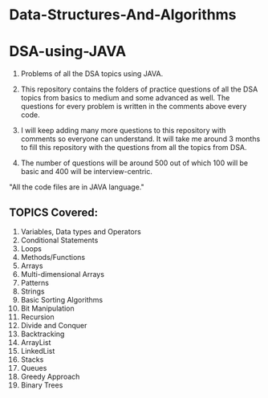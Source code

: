 # Data-Structures-And-Algorithms
# DSA-using-JAVA


1. Problems of all the DSA topics using JAVA.

2. This repository contains the folders of practice questions of all the DSA topics from basics to medium and some advanced as well. The questions for every problem 
   is written in the comments above every code.

3. I will keep adding many more questions to this repository with comments so everyone can understand. It will take me around 3 months to fill this repository with 
   the questions from all the topics from DSA.

4. The number of questions will be around 500 out of which 100 will be basic and 400 will be interview-centric.







"All the code files are in JAVA language."

## TOPICS Covered:
1. Variables, Data types and Operators
2. Conditional Statements
3. Loops
4. Methods/Functions
5. Arrays
6. Multi-dimensional Arrays
7. Patterns
8. Strings
9. Basic Sorting Algorithms
10. Bit Manipulation
11. Recursion
12. Divide and Conquer
13. Backtracking
14. ArrayList
15. LinkedList
16. Stacks
17. Queues
18. Greedy Approach
19. Binary Trees
